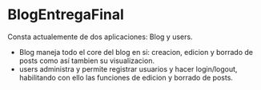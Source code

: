 # BlogEntregaFinal
Consta actualemente de dos aplicaciones: Blog y users.
- Blog maneja todo el core del blog en si: creacion, edicion y borrado de posts como así tambien su visualizacion.
- users administra y permite registrar usuarios y hacer login/logout, habilitando con ello las funciones de edicion y borrado de posts.
